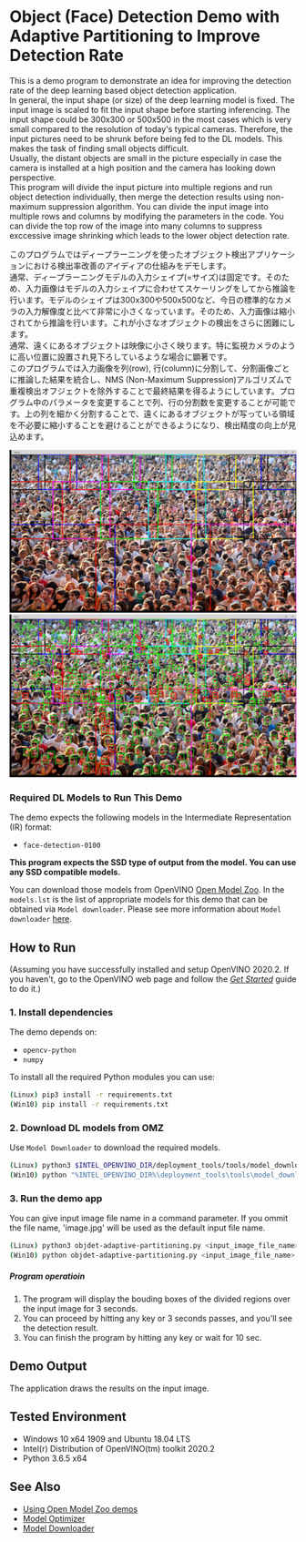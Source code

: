 # Object (Face) Detection Demo with Adaptive Partitioning to Improve Detection Rate
This is a demo program to demonstrate an idea for improving the detection rate of the deep learning based object detection application.  
In general, the input shape (or size) of the deep learning model is fixed. The input image is scaled to fit the input shape before starting inferencing. The input shape could be 300x300 or 500x500 in the most cases which is very small compared to the resolution of today's typical cameras. Therefore, the input pictures need to be shrunk before being fed to the DL models. This makes the task of finding small objects difficult.  
Usually, the distant objects are small in the picture especially in case the camera is installed at a high position and the camera has looking down perspective.  
This program will divide the input picture into multiple regions and run object detection individually, then merge the detection results using non-maximum suppression algorithm. You can divide the input image into multiple rows and columns by modifying the parameters in the code. You can divide the top row of the image into many columns to suppress exccessive image shrinking which leads to the lower object detection rate.  

このプログラムではディープラーニングを使ったオブジェクト検出アプリケーションにおける検出率改善のアイディアの仕組みをデモします。  
通常、ディープラーニングモデルの入力シェイプ(=サイズ)は固定です。そのため、入力画像はモデルの入力シェイプに合わせてスケーリングをしてから推論を行います。モデルのシェイプは300x300や500x500など、今日の標準的なカメラの入力解像度と比べて非常に小さくなっています。そのため、入力画像は縮小されてから推論を行います。これが小さなオブジェクトの検出をさらに困難にします。  
通常、遠くにあるオブジェクトは映像に小さく映ります。特に監視カメラのように高い位置に設置され見下ろしているような場合に顕著です。  
このプログラムでは入力画像を列(row), 行(column)に分割して、分割画像ごとに推論した結果を統合し、NMS (Non-Maximum Suppression)アルゴリズムで重複検出オフジェクトを除外することで最終結果を得るようにしています。プログラム中のパラメータを変更することで列、行の分割数を変更することが可能です。上の列を細かく分割することで、遠くにあるオブジェクトが写っている領域を不必要に縮小することを避けることができるようになり、検出精度の向上が見込めます。

![regions](./resources/regions.jpg)
![rsult](./resources/result.jpg)


### Required DL Models to Run This Demo

The demo expects the following models in the Intermediate Representation (IR) format:

  * `face-detection-0100`

**This program expects the SSD type of output from the model. You can use any SSD compatible models.**

You can download those models from OpenVINO [Open Model Zoo](https://github.com/opencv/open_model_zoo).
In the `models.lst` is the list of appropriate models for this demo that can be obtained via `Model downloader`.
Please see more information about `Model downloader` [here](../../../tools/downloader/README.md).

## How to Run

(Assuming you have successfully installed and setup OpenVINO 2020.2. If you haven't, go to the OpenVINO web page and follow the [*Get Started*](https://software.intel.com/en-us/openvino-toolkit/documentation/get-started) guide to do it.)  

### 1. Install dependencies  
The demo depends on:
- `opencv-python`
- `numpy`

To install all the required Python modules you can use:

``` sh
(Linux) pip3 install -r requirements.txt
(Win10) pip install -r requirements.txt
```

### 2. Download DL models from OMZ
Use `Model Downloader` to download the required models.
``` sh
(Linux) python3 $INTEL_OPENVINO_DIR/deployment_tools/tools/model_downloader/downloader.py --list models.lst
(Win10) python "%INTEL_OPENVINO_DIR%\deployment_tools\tools\model_downloader\downloader.py" --list models.lst
```

### 3. Run the demo app
You can give input image file name in a command parameter. If you ommit the file name, 'image.jpg' will be used as the default input file name.  
``` sh
(Linux) python3 objdet-adaptive-partitioning.py <input_image_file_name>
(Win10) python objdet-adaptive-partitioning.py <input_image_file_name>
```

##### Program operatioin
 1. The program will display the bouding boxes of the divided regions over the input image for 3 seconds. 
 2. You can proceed by hitting any key or 3 seconds passes, and you'll see the detection result.
 3. You can finish the program by hitting any key or wait for 10 sec.

## Demo Output  
The application draws the results on the input image.

## Tested Environment  
- Windows 10 x64 1909 and Ubuntu 18.04 LTS  
- Intel(r) Distribution of OpenVINO(tm) toolkit 2020.2  
- Python 3.6.5 x64  

## See Also  
* [Using Open Model Zoo demos](../../README.md)  
* [Model Optimizer](https://docs.openvinotoolkit.org/latest/_docs_MO_DG_Deep_Learning_Model_Optimizer_DevGuide.html)  
* [Model Downloader](../../../tools/downloader/README.md)  
